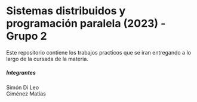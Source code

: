 # Sistemas distribuidos y programación paralela (2023) - Grupo 2 

Este repositorio contiene los trabajos practicos que se iran entregando a lo largo de la cursada de la materia.


##### Integrantes
Simón Di Leo <br>
Giménez Matías
